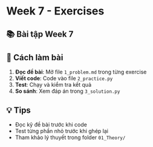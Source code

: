 # Week 7 - Exercises

## 📚 Bài tập Week 7

## 🎯 Cách làm bài

1. **Đọc đề bài**: Mở file `1_problem.md` trong từng exercise
2. **Viết code**: Code vào file `2_practice.py`  
3. **Test**: Chạy và kiểm tra kết quả
4. **So sánh**: Xem đáp án trong `3_solution.py`

## 💡 Tips

- Đọc kỹ đề bài trước khi code
- Test từng phần nhỏ trước khi ghép lại
- Tham khảo lý thuyết trong folder `01_Theory/`
